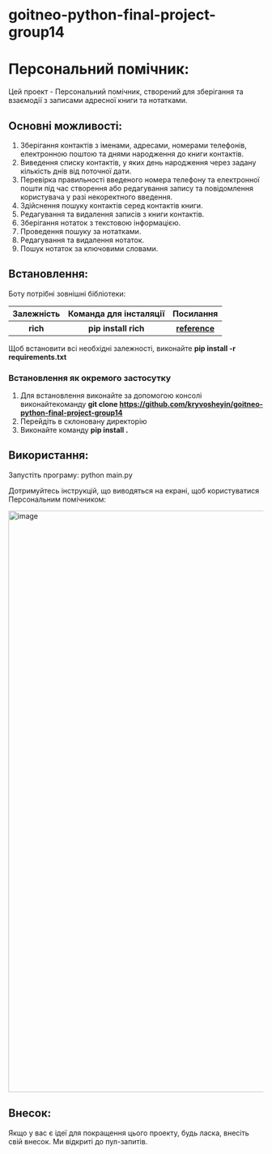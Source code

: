 # goitneo-python-final-project-group14

# Персональний помічник:

Цей проект - Персональний помічник, створений для зберігання та взаємодії з записами адресної книги та нотатками.

## Основні можливості:

1. Зберігання контактів з іменами, адресами, номерами телефонів, електронною поштою та днями народження до книги контактів.
2. Виведення списку контактів, у яких день народження через задану кількість днів від поточної дати.
3. Перевірка правильності введеного номера телефону та електронної пошти під час створення або редагування запису та повідомлення користувача у разі некоректного введення.
4. Здійснення пошуку контактів серед контактів книги.
5. Редагування та видалення записів з книги контактів.
6. Зберігання нотаток з текстовою інформацією.
7. Проведення пошуку за нотатками.
8. Редагування та видалення нотаток.
9. Пошук нотаток за ключовими словами.

## Встановлення:

Боту потрібні зовнішні бібліотеки:

<table>
  <tr>
    <th>Залежність</th>
    <th>Команда для інсталяції</th>
    <th>Посилання</th>
  </tr>
    <tr>
    <th>rich</th>
    <th><b>pip install rich</b></th>
    <th><a href="https://rich.readthedocs.io/en/stable/index.html">reference</a></th>
  </tr>
</table>

Щоб встановити всі необхідні залежності, виконайте <b>pip install -r requirements.txt</b>

### Встановлення як окремого застосутку
1. Для встановлення виконайте за допомогою консолі виконайтекоманду <b>git clone https://github.com/kryvosheyin/goitneo-python-final-project-group14</b>
2. Перейдіть в склоновану директорію
3. Виконайте команду <b> pip install .</b>

## Використання:

Запустіть програму:
python main.py

Дотримуйтесь інструкцій, що виводяться на екрані, щоб користуватися Персональним помічником:


<img width="1148" alt="image" src="https://github.com/kryvosheyin/goitneo-python-final-project-group14/assets/86955461/0de52268-0e08-499c-93a1-1e4355842eb3">


## Внесок:

Якщо у вас є ідеї для покращення цього проекту, будь ласка, внесіть свій внесок. Ми відкриті до пул-запитів.

